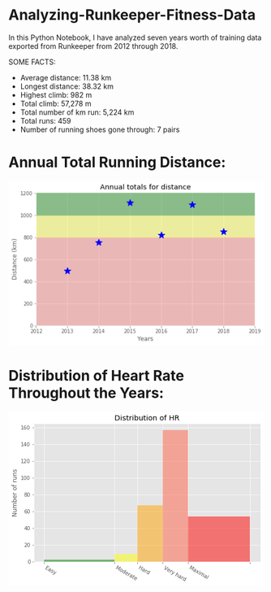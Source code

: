 # Analyzing-Runkeeper-Fitness-Data
In this Python Notebook, I have analyzed seven years worth of training data exported from Runkeeper from 2012 through 2018.

SOME FACTS:
- Average distance: 11.38 km
- Longest distance: 38.32 km
- Highest climb: 982 m
- Total climb: 57,278 m
- Total number of km run: 5,224 km
- Total runs: 459
- Number of running shoes gone through: 7 pairs

# Annual Total Running Distance:
![Annual Total Distance](https://github.com/nakshatra-garg/Analyzing-Runkeeper-Fitness-Data/blob/main/datasets/Annual%20Total%20Distance.png)

# Distribution of Heart Rate Throughout the Years:
![Distribution of HR](https://github.com/nakshatra-garg/Analyzing-Runkeeper-Fitness-Data/blob/main/datasets/Distribution%20of%20HR.png)
